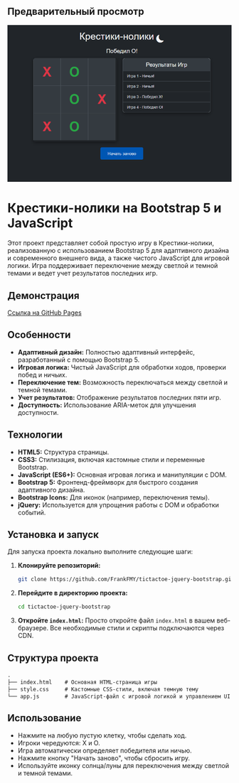 ## Предварительный просмотр

![Предварительный просмотр игры Крестики-нолики](preview.png) 

# Крестики-нолики на Bootstrap 5 и JavaScript

Этот проект представляет собой простую игру в Крестики-нолики, реализованную с использованием Bootstrap 5 для адаптивного дизайна и современного внешнего вида, а также чистого JavaScript для игровой логики. Игра поддерживает переключение между светлой и темной темами и ведет учет результатов последних игр.

## Демонстрация

[Ссылка на GitHub Pages](https://FrankFMY.github.io/tictactoe-jquery-bootstrap/) 

## Особенности

*   **Адаптивный дизайн:** Полностью адаптивный интерфейс, разработанный с помощью Bootstrap 5.
*   **Игровая логика:** Чистый JavaScript для обработки ходов, проверки побед и ничьих.
*   **Переключение тем:** Возможность переключаться между светлой и темной темами.
*   **Учет результатов:** Отображение результатов последних пяти игр.
*   **Доступность:** Использование ARIA-меток для улучшения доступности.

## Технологии

*   **HTML5:** Структура страницы.
*   **CSS3:** Стилизация, включая кастомные стили и переменные Bootstrap.
*   **JavaScript (ES6+):** Основная игровая логика и манипуляции с DOM.
*   **Bootstrap 5:** Фронтенд-фреймворк для быстрого создания адаптивного дизайна.
*   **Bootstrap Icons:** Для иконок (например, переключения темы).
*   **jQuery:** Используется для упрощения работы с DOM и обработки событий.

## Установка и запуск

Для запуска проекта локально выполните следующие шаги:

1.  **Клонируйте репозиторий:**
    ```bash
    git clone https://github.com/FrankFMY/tictactoe-jquery-bootstrap.git
    ```
2.  **Перейдите в директорию проекта:**
    ```bash
    cd tictactoe-jquery-bootstrap
    ```
3.  **Откройте `index.html`:**
    Просто откройте файл `index.html` в вашем веб-браузере. Все необходимые стили и скрипты подключаются через CDN.

## Структура проекта

```
.
├── index.html    # Основная HTML-страница игры
├── style.css     # Кастомные CSS-стили, включая темную тему
└── app.js        # JavaScript-файл с игровой логикой и управлением UI
```

## Использование

*   Нажмите на любую пустую клетку, чтобы сделать ход.
*   Игроки чередуются: X и O.
*   Игра автоматически определяет победителя или ничью.
*   Нажмите кнопку "Начать заново", чтобы сбросить игру.
*   Используйте иконку солнца/луны для переключения между светлой и темной темами.
